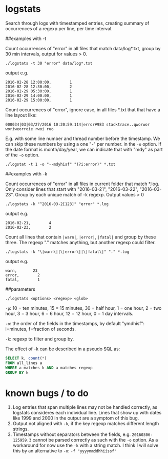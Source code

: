 # logstats
Search through logs with timestamped entries, creating summary of occurrences of a regexp per line, per time interval.

##examples with -t

Count occurrences of "error" in all files that match data/log*.txt, group by 30 min intervals, 
output for values > 0.

`./logstats -t 30 "error" data/log*.txt`

output e.g.

```
2016-02-28 12:00:00,        1
2016-02-28 12:30:00,        2
2016-02-29 05:30:00,        1
2016-02-29 14:00:00,        1
2016-02-29 15:00:00,        1
```

Count occurrences of "error", ignore case, in all files *.txt that that have a line layout like:

`000034|03|03/27/2016 10:20:59.114|error#983 stacktrace..qworwor woriweorroie rwoi ruo`

E.g. with some line number and thread number before the timestamp. We can skip these numbers by using a one "-" per number.
in the `-o` option. If the date format is month/day/year, we can indicate that with "mdy" as part of the `-o` option.

`./logstat -t 1 -o "--mdyhisf" "(?i:error)" *.txt`


##examples with -k

Count occurrences of "error" in all files in current folder that match *.log. Only consider lines
that start with "2016-03-21", "2016-03-22", "2016-03-23". Group by each unique match of -k regexp.
Output values > 0

`./logstats -k "^2016-03-2[123]" "error" *.log`

output e.g.
```
2016-02-21,        4 
2016-02-23,        2
```

Count all lines that contain `|warn|`, `|error|`, `|fatal|` and group by these three. The regexp
"." matches anything, but another regexp could filter.

`./logstats -k "\|warn\||\|error\||\|fatal\|" "." *.log`

output e.g.
```
warn,       23 
error,        2
fatal,        1
```

##parameters

`./logstats <options> <regexp> <glob>`

`-p`: 10 = ten minutes, 15 = 15 minutes, 30 = half hour, 1 = one hour, 2 = two hour, 3 = 3 hour, 6 = 6 hour, 12 = 12 hour, 0 = 1 day intervals.

`-o`: the order of the fields in the timestamps, by default "ymdhisf": i=minutes, f=fraction of seconds.

`-k`: regexp to filter and group by.

The effect of -k can be described in a pseudo SQL as:
```sql
SELECT k, count(*) 
FROM all_lines a
WHERE a matches k AND a matches regexp
GROUP BY k
```

# known bugs / to do
1. Log entries that span multiple lines may not be handled correctly, as logstats consideres each individual line.
Lines that show up with dates like 1999 and 2000 in the output are a symptom of this bug.
2. Output not aligned with `-k`, if the key regexp matches different length strings.
3. Timestamps without separators between the fields, e.g. `20160306-125959.3` cannot be parsed correctly as such with the `-o` option. As a workaround for now use the `-k` with a string match. I think I will solve this by an alternative to `-o`: `-f "yyyymmddhhiissf"`
